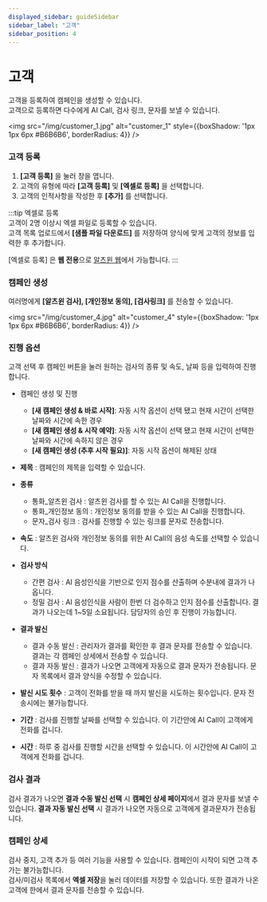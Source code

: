```yaml
---
displayed_sidebar: guideSidebar
sidebar_label: "고객"
sidebar_position: 4
---
```


# 고객

고객을 등록하여 캠페인을 생성할 수 있습니다.  
고객으로 등록하면 다수에게 AI Call, 검사 링크, 문자를 보낼 수 있습니다.

<img
src="/img/customer_1.jpg"
alt="customer_1"
style={{boxShadow: '1px 1px 6px #B6B6B6', borderRadius: 4}}
/>

### 고객 등록

1. **[고객 등록]** 을 눌러 창을 엽니다.
2. 고객의 유형에 따라 **[고객 등록]** 및 **[엑셀로 등록]** 을 선택합니다.
3. 고객의 인적사항을 작성한 후 **[추가]** 를 선택합니다.

:::tip 엑셀로 등록  
고객이 2명 이상시 엑셀 파일로 등록할 수 있습니다.  
고객 목록 업로드에서 **[샘플 파일 다운로드]** 를 저장하여 양식에 맞게 고객의 정보를 입력한 후 추가합니다.

[엑셀로 등록] 은 **웹 전용**으로 [알츠윈 웹](https://www.alzwin.com/)에서 가능합니다.
:::

### 캠페인 생성

여러명에게 **[알츠윈 검사], [개인정보 동의], [검사링크]** 를 전송할 수 있습니다.

<img
src="/img/customer_4.jpg"
alt="customer_4"
style={{boxShadow: '1px 1px 6px #B6B6B6', borderRadius: 4}}
/>

### 진행 옵션

고객 선택 후 캠페인 버튼을 눌러 원하는 검사의 종류 및 속도, 날짜 등을 입력하여 진행합니다.

- 캠페인 생성 및 진행

  - **[새 캠페인 생성 & 바로 시작]**: 자동 시작 옵션이 선택 됐고 현재 시간이 선택한 날짜와 시간에 속한 경우
  - **[새 캠페인 생성 & 시작 예약]**: 자동 시작 옵션이 선택 됐고 현재 시간이 선택한 날짜와 시간에 속하지 않은 경우
  - **[새 캠페인 생성 (추후 시작 필요)]**: 자동 시작 옵션이 해제된 상태

- **제목** : 캠페인의 제목을 입력할 수 있습니다.
- **종류**
  - 통화\_알츠윈 검사 : 알츠윈 검사를 할 수 있는 AI Call을 진행합니다.
  - 통화\_개인정보 동의 : 개인정보 동의를 받을 수 있는 AI Call을 진행합니다.
  - 문자\_검사 링크 : 검사를 진행할 수 있는 링크를 문자로 전송합니다.
- **속도** : 알츠윈 검사와 개인정보 동의를 위한 AI Call의 음성 속도를 선택할 수 있습니다.
- **검사 방식**

  - 간편 검사 : AI 음성인식을 기반으로 인지 점수를 산출하며 수분내에 결과가 나옵니다.
  - 정밀 검사 : AI 음성인식을 사람이 한번 더 검수하고 인지 점수를 산출합니다. 결과가 나오는데 1~5일 소요됩니다. 담당자의 승인 후 진행이 가능합니다.

- **결과 발신**

  - 결과 수동 발신 : 관리자가 결과를 확인한 후 결과 문자를 전송할 수 있습니다. 결과는 각 캠페인 상세에서 전송할 수 있습니다.
  - 결과 자동 발신 : 결과가 나오면 고객에게 자동으로 결과 문자가 전송됩니다. 문자 목록에서 결과 양식을 수정할 수 있습니다.

- **발신 시도 횟수** : 고객이 전화를 받을 때 까지 발신을 시도하는 횟수입니다. 문자 전송시에는 불가능합니다.

- **기간** : 검사를 진행할 날짜를 선택할 수 있습니다. 이 기간안에 AI Call이 고객에게 전화를 겁니다.
- **시간** : 하루 중 검사를 진행할 시간을 선택할 수 있습니다. 이 시간안에 AI Call이 고객에게 전화를 겁니다.

### 검사 결과

검사 결과가 나오면 **결과 수동 발신 선택** 시 **캠페인 상세 페이지**에서 결과 문자를 보낼 수 있습니다.
**결과 자동 발신 선택** 시 결과가 나오면 자동으로 고객에게 결과문자가 전송됩니다.

### 캠페인 상세

검사 중지, 고객 추가 등 여러 기능을 사용할 수 있습니다. 캠페인이 시작이 되면 고객 추가는 불가능합니다.  
검사/미검사 목록에서 **엑셀 저장**을 눌러 데이터를 저장할 수 있습니다. 또한 결과가 나온 고객에 한에서 결과 문자를 전송할 수 있습니다.
